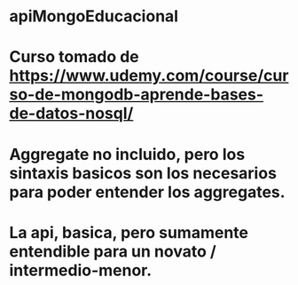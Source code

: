 # apiMongoEducacional
# Curso tomado de https://www.udemy.com/course/curso-de-mongodb-aprende-bases-de-datos-nosql/
# Aggregate no incluido, pero los sintaxis basicos son los necesarios para poder entender los aggregates.
# La api, basica, pero sumamente entendible para un novato / intermedio-menor.